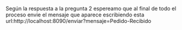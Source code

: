 Según la respuesta a la pregunta 2 espereamo que al final de todo el proceso envie el mensaje que aparece escribiendo esta url:http://localhost:8090/enviar?mensaje=Pedido-Recibido
